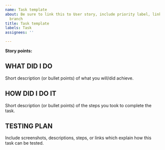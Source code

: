 ```yaml
---
name: Task template
about: Be sure to link this to User story, include priority label, link the related
  branch
title: Task template
labels: Task
assignees: ''

---
```


**Story points:**

## WHAT DID I DO
Short description (or bullet points) of what you will/did achieve.

## HOW DID I DO IT
Short description (or bullet points) of the steps you took to complete the task.

## TESTING PLAN
Include screenshots, descriptions, steps, or links which explain how this task can be tested.
